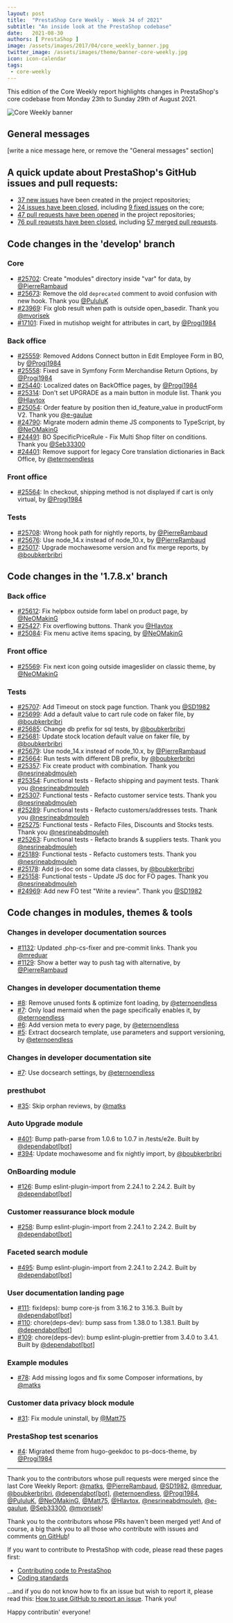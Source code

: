 ```yaml
---
layout: post
title:  "PrestaShop Core Weekly - Week 34 of 2021"
subtitle: "An inside look at the PrestaShop codebase"
date:   2021-08-30
authors: [ PrestaShop ]
image: /assets/images/2017/04/core_weekly_banner.jpg
twitter_image: /assets/images/theme/banner-core-weekly.jpg
icon: icon-calendar
tags:
 - core-weekly
---
```


This edition of the Core Weekly report highlights changes in PrestaShop's core codebase from Monday 23th to Sunday 29th of August 2021.

![Core Weekly banner](/assets/images/2018/12/banner-core-weekly.jpg)

## General messages

[write a nice message here, or remove the "General messages" section]


## A quick update about PrestaShop's GitHub issues and pull requests:

- [37 new issues](https://github.com/search?q=org%3APrestaShop+is%3Apublic++-repo%3Aprestashop%2Fprestashop.github.io++is%3Aissue+created%3A2021-08-23..2021-08-29) have been created in the project repositories;
- [24 issues have been closed](https://github.com/search?q=org%3APrestaShop+is%3Apublic++-repo%3Aprestashop%2Fprestashop.github.io++is%3Aissue+closed%3A2021-08-23..2021-08-29), including [9 fixed issues](https://github.com/search?q=org%3APrestaShop+is%3Apublic++-repo%3Aprestashop%2Fprestashop.github.io++is%3Aissue+label%3Afixed+closed%3A2021-08-23..2021-08-29) on the core;
- [47 pull requests have been opened](https://github.com/search?q=org%3APrestaShop+is%3Apublic++-repo%3Aprestashop%2Fprestashop.github.io++is%3Apr+created%3A2021-08-23..2021-08-29) in the project repositories;
- [76 pull requests have been closed](https://github.com/search?q=org%3APrestaShop+is%3Apublic++-repo%3Aprestashop%2Fprestashop.github.io++is%3Apr+closed%3A2021-08-23..2021-08-29), including [57 merged pull requests](https://github.com/search?q=org%3APrestaShop+is%3Apublic++-repo%3Aprestashop%2Fprestashop.github.io++is%3Apr+merged%3A2021-08-23..2021-08-29).
        


## Code changes in the 'develop' branch


### Core
* [#25702](https://github.com/PrestaShop/PrestaShop/pull/25702): Create "modules" directory inside "var" for data, by [@PierreRambaud](https://github.com/PierreRambaud)
* [#25673](https://github.com/PrestaShop/PrestaShop/pull/25673): Remove the old `deprecated` comment to avoid confusion with new hook. Thank you [@PululuK](https://github.com/PululuK)
* [#23969](https://github.com/PrestaShop/PrestaShop/pull/23969): Fix glob result when path is outside open_basedir. Thank you [@mvorisek](https://github.com/mvorisek)
* [#17101](https://github.com/PrestaShop/PrestaShop/pull/17101): Fixed in mutishop weight for attributes in cart, by [@Progi1984](https://github.com/Progi1984)


### Back office
* [#25559](https://github.com/PrestaShop/PrestaShop/pull/25559): Removed Addons Connect button in Edit Employee Form in BO, by [@Progi1984](https://github.com/Progi1984)
* [#25558](https://github.com/PrestaShop/PrestaShop/pull/25558): Fixed save in Symfony Form Merchandise Return Options, by [@Progi1984](https://github.com/Progi1984)
* [#25440](https://github.com/PrestaShop/PrestaShop/pull/25440): Localized dates on BackOffice pages, by [@Progi1984](https://github.com/Progi1984)
* [#25314](https://github.com/PrestaShop/PrestaShop/pull/25314): Don't set UPGRADE as a main button in module list. Thank you [@Hlavtox](https://github.com/Hlavtox)
* [#25054](https://github.com/PrestaShop/PrestaShop/pull/25054): Order feature by position then id_feature_value in productForm V2. Thank you [@e-gaulue](https://github.com/e-gaulue)
* [#24790](https://github.com/PrestaShop/PrestaShop/pull/24790): Migrate modern admin theme JS components to TypeScript, by [@NeOMakinG](https://github.com/NeOMakinG)
* [#24491](https://github.com/PrestaShop/PrestaShop/pull/24491): BO SpecificPriceRule - Fix Multi Shop filter on conditions. Thank you [@Seb33300](https://github.com/Seb33300)
* [#24401](https://github.com/PrestaShop/PrestaShop/pull/24401): Remove support for legacy Core translation dictionaries in Back Office, by [@eternoendless](https://github.com/eternoendless)


### Front office
* [#25564](https://github.com/PrestaShop/PrestaShop/pull/25564): In checkout, shipping method is not displayed if cart is only virtual, by [@Progi1984](https://github.com/Progi1984)


### Tests
* [#25708](https://github.com/PrestaShop/PrestaShop/pull/25708): Wrong hook path for nightly reports, by [@PierreRambaud](https://github.com/PierreRambaud)
* [#25676](https://github.com/PrestaShop/PrestaShop/pull/25676): Use node_14.x instead of node_10.x, by [@PierreRambaud](https://github.com/PierreRambaud)
* [#25017](https://github.com/PrestaShop/PrestaShop/pull/25017): Upgrade mochawesome version and fix merge reports, by [@boubkerbribri](https://github.com/boubkerbribri)


## Code changes in the '1.7.8.x' branch


### Back office
* [#25612](https://github.com/PrestaShop/PrestaShop/pull/25612): Fix helpbox outside form label on product page, by [@NeOMakinG](https://github.com/NeOMakinG)
* [#25427](https://github.com/PrestaShop/PrestaShop/pull/25427): Fix overflowing buttons. Thank you [@Hlavtox](https://github.com/Hlavtox)
* [#25084](https://github.com/PrestaShop/PrestaShop/pull/25084): Fix menu active items spacing, by [@NeOMakinG](https://github.com/NeOMakinG)


### Front office
* [#25569](https://github.com/PrestaShop/PrestaShop/pull/25569): Fix next icon going outside imageslider on classic theme, by [@NeOMakinG](https://github.com/NeOMakinG)


### Tests
* [#25707](https://github.com/PrestaShop/PrestaShop/pull/25707): Add Timeout on stock page function. Thank you [@SD1982](https://github.com/SD1982)
* [#25699](https://github.com/PrestaShop/PrestaShop/pull/25699): Add a default value to cart rule code on faker file, by [@boubkerbribri](https://github.com/boubkerbribri)
* [#25685](https://github.com/PrestaShop/PrestaShop/pull/25685): Change db prefix for sql tests, by [@boubkerbribri](https://github.com/boubkerbribri)
* [#25681](https://github.com/PrestaShop/PrestaShop/pull/25681): Update stock location default value on faker file, by [@boubkerbribri](https://github.com/boubkerbribri)
* [#25679](https://github.com/PrestaShop/PrestaShop/pull/25679): Use node_14.x instead of node_10.x, by [@PierreRambaud](https://github.com/PierreRambaud)
* [#25664](https://github.com/PrestaShop/PrestaShop/pull/25664): Run tests with different DB prefix, by [@boubkerbribri](https://github.com/boubkerbribri)
* [#25357](https://github.com/PrestaShop/PrestaShop/pull/25357): Fix create product with combination. Thank you [@nesrineabdmouleh](https://github.com/nesrineabdmouleh)
* [#25354](https://github.com/PrestaShop/PrestaShop/pull/25354): Functional tests - Refacto shipping and payment tests. Thank you [@nesrineabdmouleh](https://github.com/nesrineabdmouleh)
* [#25307](https://github.com/PrestaShop/PrestaShop/pull/25307): Functional tests - Refacto customer service tests. Thank you [@nesrineabdmouleh](https://github.com/nesrineabdmouleh)
* [#25289](https://github.com/PrestaShop/PrestaShop/pull/25289): Functional tests - Refacto customers/addresses tests. Thank you [@nesrineabdmouleh](https://github.com/nesrineabdmouleh)
* [#25275](https://github.com/PrestaShop/PrestaShop/pull/25275): Functional tests - Refacto Files, Discounts and Stocks tests. Thank you [@nesrineabdmouleh](https://github.com/nesrineabdmouleh)
* [#25263](https://github.com/PrestaShop/PrestaShop/pull/25263): Functional tests -  Refacto brands & suppliers tests. Thank you [@nesrineabdmouleh](https://github.com/nesrineabdmouleh)
* [#25189](https://github.com/PrestaShop/PrestaShop/pull/25189): Functional tests - Refacto customers tests. Thank you [@nesrineabdmouleh](https://github.com/nesrineabdmouleh)
* [#25178](https://github.com/PrestaShop/PrestaShop/pull/25178): Add js-doc on some data classes, by [@boubkerbribri](https://github.com/boubkerbribri)
* [#25158](https://github.com/PrestaShop/PrestaShop/pull/25158): Functional tests - Update JS doc for FO pages. Thank you [@nesrineabdmouleh](https://github.com/nesrineabdmouleh)
* [#24969](https://github.com/PrestaShop/PrestaShop/pull/24969): Add new FO test "Write a review". Thank you [@SD1982](https://github.com/SD1982)


## Code changes in modules, themes & tools


### Changes in developer documentation sources
* [#1132](https://github.com/PrestaShop/docs/pull/1132): Updated .php-cs-fixer and pre-commit links. Thank you [@mreduar](https://github.com/mreduar)
* [#1129](https://github.com/PrestaShop/docs/pull/1129): Show a better way to push tag with alternative, by [@PierreRambaud](https://github.com/PierreRambaud)


### Changes in developer documentation theme
* [#8](https://github.com/PrestaShop/ps-docs-theme/pull/8): Remove unused fonts & optimize font loading, by [@eternoendless](https://github.com/eternoendless)
* [#7](https://github.com/PrestaShop/ps-docs-theme/pull/7): Only load mermaid when the page specifically enables it, by [@eternoendless](https://github.com/eternoendless)
* [#6](https://github.com/PrestaShop/ps-docs-theme/pull/6): Add version meta to every page, by [@eternoendless](https://github.com/eternoendless)
* [#5](https://github.com/PrestaShop/ps-docs-theme/pull/5): Extract docsearch template, use parameters and support versioning, by [@eternoendless](https://github.com/eternoendless)


### Changes in developer documentation site
* [#7](https://github.com/PrestaShop/devdocs-site/pull/7): Use docsearch settings, by [@eternoendless](https://github.com/eternoendless)


### presthubot
* [#35](https://github.com/PrestaShop/presthubot/pull/35): Skip orphan reviews, by [@matks](https://github.com/matks)


### Auto Upgrade module
* [#401](https://github.com/PrestaShop/autoupgrade/pull/401): Bump path-parse from 1.0.6 to 1.0.7 in /tests/e2e. Built by [@dependabot[bot]](https://github.com/apps/dependabot)
* [#394](https://github.com/PrestaShop/autoupgrade/pull/394): Update mochawesome and fix nightly import, by [@boubkerbribri](https://github.com/boubkerbribri)


### OnBoarding module
* [#126](https://github.com/PrestaShop/welcome/pull/126): Bump eslint-plugin-import from 2.24.1 to 2.24.2. Built by [@dependabot[bot]](https://github.com/apps/dependabot)


### Customer reassurance block module
* [#258](https://github.com/PrestaShop/blockreassurance/pull/258): Bump eslint-plugin-import from 2.24.1 to 2.24.2. Built by [@dependabot[bot]](https://github.com/apps/dependabot)


### Faceted search module
* [#495](https://github.com/PrestaShop/ps_facetedsearch/pull/495): Bump eslint-plugin-import from 2.24.1 to 2.24.2. Built by [@dependabot[bot]](https://github.com/apps/dependabot)


### User documentation landing page
* [#111](https://github.com/PrestaShop/user-documentation-landing/pull/111): fix(deps): bump core-js from 3.16.2 to 3.16.3. Built by [@dependabot[bot]](https://github.com/apps/dependabot)
* [#110](https://github.com/PrestaShop/user-documentation-landing/pull/110): chore(deps-dev): bump sass from 1.38.0 to 1.38.1. Built by [@dependabot[bot]](https://github.com/apps/dependabot)
* [#109](https://github.com/PrestaShop/user-documentation-landing/pull/109): chore(deps-dev): bump eslint-plugin-prettier from 3.4.0 to 3.4.1. Built by [@dependabot[bot]](https://github.com/apps/dependabot)


### Example modules
* [#78](https://github.com/PrestaShop/example-modules/pull/78): Add missing logos and fix some Composer informations, by [@matks](https://github.com/matks)


### Customer data privacy block module
* [#31](https://github.com/PrestaShop/ps_dataprivacy/pull/31): Fix module uninstall, by [@Matt75](https://github.com/Matt75)


### PrestaShop test scenarios
* [#4](https://github.com/PrestaShop/test-scenarios/pull/4): Migrated theme from hugo-geekdoc to ps-docs-theme, by [@Progi1984](https://github.com/Progi1984)


<hr />

Thank you to the contributors whose pull requests were merged since the last Core Weekly Report: [@matks](https://github.com/matks), [@PierreRambaud](https://github.com/PierreRambaud), [@SD1982](https://github.com/SD1982), [@mreduar](https://github.com/mreduar), [@boubkerbribri](https://github.com/boubkerbribri), [@dependabot[bot]](https://github.com/apps/dependabot), [@eternoendless](https://github.com/eternoendless), [@Progi1984](https://github.com/Progi1984), [@PululuK](https://github.com/PululuK), [@NeOMakinG](https://github.com/NeOMakinG), [@Matt75](https://github.com/Matt75), [@Hlavtox](https://github.com/Hlavtox), [@nesrineabdmouleh](https://github.com/nesrineabdmouleh), [@e-gaulue](https://github.com/e-gaulue), [@Seb33300](https://github.com/Seb33300), [@mvorisek](https://github.com/mvorisek)!

Thank you to the contributors whose PRs haven't been merged yet! And of course, a big thank you to all those who contribute with issues and comments [on GitHub](https://github.com/PrestaShop/PrestaShop)!

If you want to contribute to PrestaShop with code, please read these pages first:

 * [Contributing code to PrestaShop](https://devdocs.prestashop.com/1.7/contribute/contribution-guidelines/)
 * [Coding standards](https://devdocs.prestashop.com/1.7/development/coding-standards/)

...and if you do not know how to fix an issue but wish to report it, please read this: [How to use GitHub to report an issue](https://devdocs.prestashop.com/1.7/contribute/contribute-reporting-issues/). Thank you!

Happy contributin' everyone!

